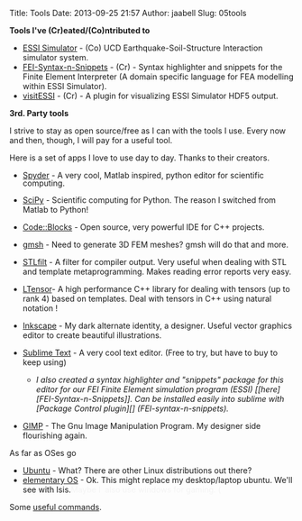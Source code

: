 Title: Tools
Date: 2013-09-25 21:57
Author: jaabell
Slug: 05tools

**Tools I've (Cr)eated/(Co)ntributed to**

-   <span style="line-height: 14px;">[ESSI Simulator][] - (Co) UCD
    Earthquake-Soil-Structure Interaction simulator system. </span>
-   [FEI-Syntax-n-Snippets][] - (Cr) - Syntax highlighter and snippets
    for the Finite Element Interpreter (A domain specific language for
    FEA modelling within ESSI Simulator).
-   [visitESSI][] - (Cr) - A plugin for visualizing ESSI Simulator HDF5
    output.

**3rd. Party tools**

I strive to stay as open source/free as I can with the tools I use.
Every now and then, though, I will pay for a useful tool.

Here is a set of apps I love to use day to day. Thanks to their
creators.

-   <span style="line-height: 14px;">[Spyder][] - A very cool, Matlab
    inspired, python editor for scientific computing.</span>
-   [SciPy][] - Scientific computing for Python. The reason I switched
    from Matlab to Python!
-   [Code::Blocks][] - Open source, very powerful IDE for C++ projects.
-   [gmsh][] - Need to generate 3D FEM meshes? gmsh will do that and
    more.
-   [STLfilt][] - A filter for compiler output. Very useful when dealing
    with STL and template metaprogramming. Makes reading error reports
    very easy.
-   [LTensor][]- A high performance C++ library for dealing with tensors
    (up to rank 4) based on templates. Deal with tensors in C++
    using natural notation !
-   [Inkscape][] - My dark alternate identity, a designer. Useful vector
    graphics editor to create beautiful illustrations.
-   [Sublime Text][] - A very cool text editor. (Free to try, but have
    to buy to keep using)
    -   <address>
        I also created a syntax highlighter and "snippets" package for
        this editor for our FEI Finite Element simulation program (ESSI)
        [[here][FEI-Syntax-n-Snippets]]. Can be installed easily into
        sublime with [Package Control plugin][] (FEI-syntax-n-snippets).
        </address>

-   [GIMP][] - The Gnu Image Manipulation Program. My designer side
    flourishing again.

As far as OSes go

-   [Ubuntu][] - What? There are other Linux distributions out there?
-   [elementary OS][] - Ok. This might replace my desktop/laptop ubuntu.
    We'll see with Isis.<span style="color: #f4f4f4;">Maybe I  also use
    windows for gaming. (</span>

Some [useful commands][].

  [ESSI Simulator]: http://sokocalo.engr.ucdavis.edu/~jeremic/ESSI_Simulator/
  [FEI-Syntax-n-Snippets]: https://github.com/jaabell/fei-syntax-n-snippets
  [visitESSI]: https://github.com/jaabell/visitESSI
  [Spyder]: https://code.google.com/p/spyderlib/
  [SciPy]: http://www.scipy.org/
  [Code::Blocks]: http://www.codeblocks.org/
  [gmsh]: http://geuz.org/gmsh/
  [STLfilt]: http://www.bdsoft.com/tools/stlfilt.html
  [LTensor]: https://code.google.com/p/ltensor/
  [Inkscape]: http://inkscape.org/
  [Sublime Text]: http://www.sublimetext.com/
  [Package Control plugin]: https://sublime.wbond.net/
  [GIMP]: http://www.gimp.org/
  [Ubuntu]: http://www.ubuntu.com
  [elementary OS]: http://elementaryos.org/
  [useful commands]: {filename}/pages/useful_commands.md
